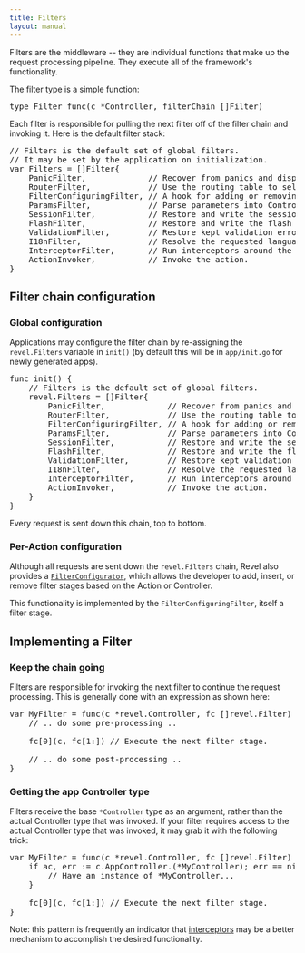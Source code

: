 ```yaml
---
title: Filters
layout: manual
---
```


Filters are the middleware -- they are individual functions that make up the
request processing pipeline.  They execute all of the framework's functionality.

The filter type is a simple function:

<pre class="prettyprint lang-go">
type Filter func(c *Controller, filterChain []Filter)
</pre>

Each filter is responsible for pulling the next filter off of the filter chain
and invoking it.  Here is the default filter stack:

<pre class="prettyprint lang-go">
// Filters is the default set of global filters.
// It may be set by the application on initialization.
var Filters = []Filter{
	PanicFilter,             // Recover from panics and display an error page instead.
	RouterFilter,            // Use the routing table to select the right Action
	FilterConfiguringFilter, // A hook for adding or removing per-Action filters.
	ParamsFilter,            // Parse parameters into Controller.Params.
	SessionFilter,           // Restore and write the session cookie.
	FlashFilter,             // Restore and write the flash cookie.
	ValidationFilter,        // Restore kept validation errors and save new ones from cookie.
	I18nFilter,              // Resolve the requested language
	InterceptorFilter,       // Run interceptors around the action.
	ActionInvoker,           // Invoke the action.
}
</pre>

## Filter chain configuration

### Global configuration

Applications may configure the filter chain by re-assigning the `revel.Filters`
variable in `init()` (by default this will be in `app/init.go` for newly
generated apps).

<pre class="prettyprint lang-go">
func init() {
	// Filters is the default set of global filters.
	revel.Filters = []Filter{
		PanicFilter,             // Recover from panics and display an error page instead.
		RouterFilter,            // Use the routing table to select the right Action
		FilterConfiguringFilter, // A hook for adding or removing per-Action filters.
		ParamsFilter,            // Parse parameters into Controller.Params.
		SessionFilter,           // Restore and write the session cookie.
		FlashFilter,             // Restore and write the flash cookie.
		ValidationFilter,        // Restore kept validation errors and save new ones from cookie.
		I18nFilter,              // Resolve the requested language
		InterceptorFilter,       // Run interceptors around the action.
		ActionInvoker,           // Invoke the action.
	}
}
</pre>

Every request is sent down this chain, top to bottom.

### Per-Action configuration

Although all requests are sent down the `revel.Filters` chain, Revel also
provides a
[`FilterConfigurator`](../docs/godoc/filterconfig.html#FilterConfigurator),
which allows the developer to add, insert, or remove filter stages based on the
Action or Controller.

This functionality is implemented by the `FilterConfiguringFilter`, itself a
filter stage.

## Implementing a Filter

### Keep the chain going

Filters are responsible for invoking the next filter to continue the request
processing.  This is generally done with an expression as shown here:

<pre class="prettyprint lang-go">
var MyFilter = func(c *revel.Controller, fc []revel.Filter) {
	// .. do some pre-processing ..

	fc[0](c, fc[1:]) // Execute the next filter stage.

	// .. do some post-processing ..
}
</pre>

### Getting the app Controller type

Filters receive the base `*Controller` type as an
argument, rather than the actual Controller type that was invoked.  If your
filter requires access to the actual Controller type that was invoked, it may
grab it with the following trick:

<pre class="prettyprint lang-go">
var MyFilter = func(c *revel.Controller, fc []revel.Filter) {
	if ac, err := c.AppController.(*MyController); err == nil {
		// Have an instance of *MyController...
	}

	fc[0](c, fc[1:]) // Execute the next filter stage.
}
</pre>

Note: this pattern is frequently an indicator that
[interceptors](interceptors.html) may be a better mechanism to accomplish the
desired functionality.
